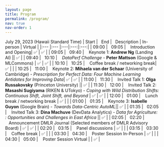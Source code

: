 ```yaml
---
layout: page
title: Program 
permalink: /program/
nav: true
nav-order: 1
---
```

July 29, 2023 (Hawaii Standard Time)
| Start    |   End    |   Description | In-person | Virtual |
|:---  |:---  |:---|:---:|:---:|
| 09:00 |   09:05 |    Introduction and Opening| :white_check_mark: | :white_check_mark: |
| 09:05 |   09:40 |    Keynote 1: **Andrew Ng** (Landing AI) || :white_check_mark: |
| 09:40 |   10:10 |    *DataPerf Challenge* - **Peter Mattson** (Google & MLCommons) | :white_check_mark: | :white_check_mark: |
| 10:10 |   10:25 |    Coffee break / networking break| :white_check_mark: |  |
| 10:25 |   11:00 |    Keynote 2: **Mihaela van der Schaar** (University of Cambridge) - *Prescription for Perfect Data: Four Machine Learning Antidotes for Improving Data*| :white_check_mark: | :white_check_mark: |
| 11:00 |   11:30 |    Invited Talk 1: **Olga Russakovsky** (Princeton University) || :white_check_mark: |
| 11:30 |   12:00 |    Invited Talk 2: **Masashi Sugiyama** (RIKEN & UTokyo) - *Coping with Wild Distribution Shifts: Continuous Shift, Joint Shift, and Beyond* | :white_check_mark: | :white_check_mark: |
| 12:00 |   01:00 |    Lunch break / networking break | :white_check_mark: |  |
| 01:00 |   01:35 |    Keynote 3: **Isabelle Guyon** (Google Brain) - *Towards Data-Centric AutoML*|| :white_check_mark: |
| 01:35 |   02:05 |    Invited Talk 3: **Dina Machuve** (DevData Analytics) - *Data for Agriculture: :  Opportunities and Challenges in East Africa* || :white_check_mark: |
| 02:05 |   02:20 |    Announcement DMLR Journal (Selected members of DMLR Advisory Board) | :white_check_mark: | :white_check_mark: |
| 02:20 |   03:15 |    Panel discussions | :white_check_mark: |  |
| 03:15 |   03:30 |    Coffee break | :white_check_mark: |  |
| 03:30 |   04:30 |    Poster Session In-Person | :white_check_mark: | |
| 04:30 |   05:00 |    Poster Session Virtual | | :white_check_mark: |
